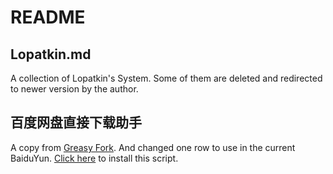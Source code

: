 # README

## Lopatkin.md

A collection of Lopatkin's System. Some of them are deleted and redirected to newer version by the author.

## 百度网盘直接下载助手

A copy from [Greasy Fork](https://greasyfork.org/zh-CN/scripts/23635). And changed one row to use in the current BaiduYun. [Click here](https://github.com/Jumeo7/Files/raw/master/%E7%99%BE%E5%BA%A6%E7%BD%91%E7%9B%98%E7%9B%B4%E6%8E%A5%E4%B8%8B%E8%BD%BD%E5%8A%A9%E6%89%8B.user.js) to install this script.
